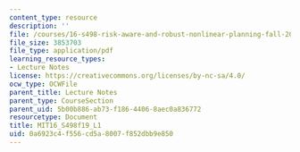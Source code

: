 ```yaml
---
content_type: resource
description: ''
file: /courses/16-s498-risk-aware-and-robust-nonlinear-planning-fall-2019/0a6923c4f556cd5a8007f852dbb9e850_MIT16_S498f19_L1.pdf
file_size: 3853703
file_type: application/pdf
learning_resource_types:
- Lecture Notes
license: https://creativecommons.org/licenses/by-nc-sa/4.0/
ocw_type: OCWFile
parent_title: Lecture Notes
parent_type: CourseSection
parent_uid: 5b00b886-ab73-f186-4406-8aec0a836772
resourcetype: Document
title: MIT16_S498f19_L1
uid: 0a6923c4-f556-cd5a-8007-f852dbb9e850
---
```

